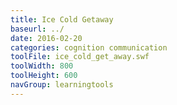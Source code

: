 ```yaml
---
title: Ice Cold Getaway
baseurl: ../
date: 2016-02-20
categories: cognition communication
toolFile: ice_cold_get_away.swf
toolWidth: 800
toolHeight: 600
navGroup: learningtools
---
```

